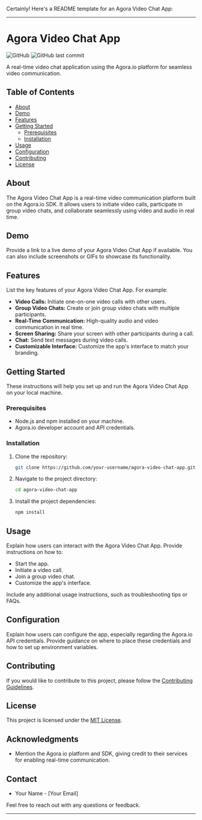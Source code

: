 Certainly! Here's a README template for an Agora Video Chat App:

---

# Agora Video Chat App

![GitHub](https://img.shields.io/github/license/your-username/agora-video-chat-app)
![GitHub last commit](https://img.shields.io/github/last-commit/your-username/agora-video-chat-app)

A real-time video chat application using the Agora.io platform for seamless video communication.

## Table of Contents

- [About](#about)
- [Demo](#demo)
- [Features](#features)
- [Getting Started](#getting-started)
  - [Prerequisites](#prerequisites)
  - [Installation](#installation)
- [Usage](#usage)
- [Configuration](#configuration)
- [Contributing](#contributing)
- [License](#license)

## About

The Agora Video Chat App is a real-time video communication platform built on the Agora.io SDK. It allows users to initiate video calls, participate in group video chats, and collaborate seamlessly using video and audio in real time.

## Demo

Provide a link to a live demo of your Agora Video Chat App if available. You can also include screenshots or GIFs to showcase its functionality.

## Features

List the key features of your Agora Video Chat App. For example:

- **Video Calls:** Initiate one-on-one video calls with other users.
- **Group Video Chats:** Create or join group video chats with multiple participants.
- **Real-Time Communication:** High-quality audio and video communication in real time.
- **Screen Sharing:** Share your screen with other participants during a call.
- **Chat:** Send text messages during video calls.
- **Customizable Interface:** Customize the app's interface to match your branding.

## Getting Started

These instructions will help you set up and run the Agora Video Chat App on your local machine.

### Prerequisites

- Node.js and npm installed on your machine.
- Agora.io developer account and API credentials.

### Installation

1. Clone the repository:

   ```bash
   git clone https://github.com/your-username/agora-video-chat-app.git
   ```

2. Navigate to the project directory:

   ```bash
   cd agora-video-chat-app
   ```

3. Install the project dependencies:

   ```bash
   npm install
   ```

## Usage

Explain how users can interact with the Agora Video Chat App. Provide instructions on how to:

- Start the app.
- Initiate a video call.
- Join a group video chat.
- Customize the app's interface.

Include any additional usage instructions, such as troubleshooting tips or FAQs.

## Configuration

Explain how users can configure the app, especially regarding the Agora.io API credentials. Provide guidance on where to place these credentials and how to set up environment variables.

## Contributing

If you would like to contribute to this project, please follow the [Contributing Guidelines](CONTRIBUTING.md).

## License

This project is licensed under the [MIT License](LICENSE).

## Acknowledgments

- Mention the Agora.io platform and SDK, giving credit to their services for enabling real-time communication.

## Contact

- Your Name - [Your Email]

Feel free to reach out with any questions or feedback.

---

